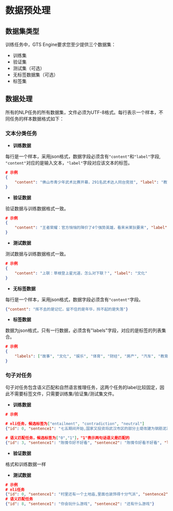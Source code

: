 # 数据预处理

## 数据集类型

训练任务中，GTS Engine要求您至少提供三个数据集：
- 训练集
- 验证集
- 测试集（可选）
- 无标签数据集（可选）
- 标签集


## 数据处理

所有的NLP任务的所有数据集，文件必须为UTF-8格式。每行表示一个样本，不同任务的样本数据格式如下：

### 文本分类任务

- **训练数据**

每行是一个样本，采用json格式，数据字段必须含有`"content"`和`"label"`字段, `"content"`对应的是输入文本，`"label"`字段对应该文本的标签。

```json
# 示例
{
    "content": "佛山市青少年武术比赛开幕，291名武术达人同台竞技", "label": "教育"
}
```

- **验证数据**

验证数据与训练数据格式一致。

```json
# 示例
{
    "content": "王者荣耀：官方悄悄的降价了4个强势英雄，看来米莱狄要来", "label": "电竞"
}
```

- **测试数据**

测试数据与训练数据格式一致。

```json
# 示例
{
    "content": "上联：草根登上星光道，怎么对下联？", "label": "文化"
}
```

- **无标签数据**

每行是一个样本，采用json格式，数据字段必须含有`"content"`字段。

```json
{"content": "挥不去的是记忆，留不住的是年华，拎不起的是失落"}
```


- **标签数据**

数据为json格式，只有一行数据，必须含有"labels"字段，对应的是标签的列表集合。

```json
# 示例
{
    "labels": ["故事", "文化", "娱乐", "体育", "财经", "房产", "汽车", "教育", "科技", "军事", "旅游", "国际", "股票", "农业", "电竞"]
}
```


### 句子对任务

句子对任务包含语义匹配和自然语言推理任务，这两个任务的label比较固定，因此不需要标签文件，只需要训练集/验证集/测试集文件。

- **训练数据**

```json
# 示例

# nli任务，候选标签为["entailment", "contradiction", "neutral"]
{"id": 0, "sentence1": "七五期间开始,国家又投资将武汉市区的部分土堤改建为钢筋泥凝土防水墙", "sentence2": "八五期间会把剩下的土堤都改建完", "label": "neutral"}

# 语义匹配任务，候选标签为["0","1"]，"1"表示两句话语义是匹配的
{"id": 3, "sentence1": "陈情令好不好看", "sentence2": "陈情令好看不好看", "label": "1"}
```

- **验证数据**

格式和训练数据一样

- **测试数据**

```json
# 示例
# nli任务
{"id": 0, "sentence1": "村里还有一个土地庙,里面也装饰得十分气派", "sentence2": "村里只有一个土地庙"}
# 语义匹配任务
{"id": 8, "sentence1": "你会玩什么游戏", "sentence2": "还有什么游戏"}
```